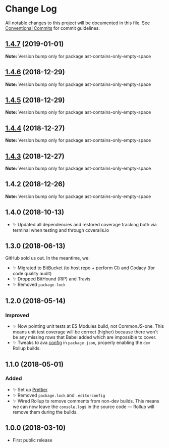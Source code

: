 # Change Log

All notable changes to this project will be documented in this file.
See [Conventional Commits](https://conventionalcommits.org) for commit guidelines.

## [1.4.7](https://bitbucket.org/codsen/codsen/src/master/packages/ast-contains-only-empty-space/compare/ast-contains-only-empty-space@1.4.6...ast-contains-only-empty-space@1.4.7) (2019-01-01)

**Note:** Version bump only for package ast-contains-only-empty-space





## [1.4.6](https://bitbucket.org/codsen/codsen/src/master/packages/ast-contains-only-empty-space/compare/ast-contains-only-empty-space@1.4.5...ast-contains-only-empty-space@1.4.6) (2018-12-29)

**Note:** Version bump only for package ast-contains-only-empty-space





## [1.4.5](https://bitbucket.org/codsen/codsen/src/master/packages/ast-contains-only-empty-space/compare/ast-contains-only-empty-space@1.4.4...ast-contains-only-empty-space@1.4.5) (2018-12-29)

**Note:** Version bump only for package ast-contains-only-empty-space





## [1.4.4](https://bitbucket.org/codsen/codsen/src/master/packages/ast-contains-only-empty-space/compare/ast-contains-only-empty-space@1.4.3...ast-contains-only-empty-space@1.4.4) (2018-12-27)

**Note:** Version bump only for package ast-contains-only-empty-space





## [1.4.3](https://bitbucket.org/codsen/codsen/src/master/packages/ast-contains-only-empty-space/compare/ast-contains-only-empty-space@1.4.2...ast-contains-only-empty-space@1.4.3) (2018-12-27)

**Note:** Version bump only for package ast-contains-only-empty-space





## 1.4.2 (2018-12-26)

**Note:** Version bump only for package ast-contains-only-empty-space





## 1.4.0 (2018-10-13)

- ✨ Updated all dependencies and restored coverage tracking both via terminal when testing and through coveralls.io

## 1.3.0 (2018-06-13)

GitHub sold us out. In the meantime, we:

- ✨ Migrated to BitBucket (to host repo + perform CI) and Codacy (for code quality audit)
- ✨ Dropped BitHound (RIP) and Travis
- ✨ Removed `package-lock`

## 1.2.0 (2018-05-14)

### Improved

- ✨ Now pointing unit tests at ES Modules build, not CommonJS-one. This means unit test coverage will be correct (higher) because there won't be any missing rows that Babel added which are impossible to cover.
- ✨ Tweaks to ava [config](https://github.com/avajs/ava/blob/master/docs/recipes/es-modules.md) in `package.json`, properly enabling the `dev` Rollup builds.

## 1.1.0 (2018-05-01)

### Added

- ✨ Set up [Prettier](https://prettier.io)
- ✨ Removed `package.lock` and `.editorconfig`
- ✨ Wired Rollup to remove comments from non-dev builds. This means we can now leave the `console.log`s in the source code — Rollup will remove them during the builds.

## 1.0.0 (2018-03-10)

- First public release
